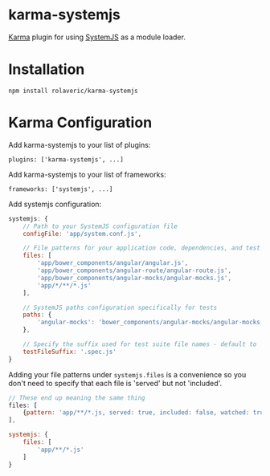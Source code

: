 # karma-systemjs
[Karma](http://karma-runner.github.io/) plugin for using [SystemJS](https://github.com/systemjs/systemjs) as a module loader.

# Installation

`npm install rolaveric/karma-systemjs`

# Karma Configuration

Add karma-systemjs to your list of plugins:

`plugins: ['karma-systemjs', ...]`

Add karma-systemjs to your list of frameworks:

`frameworks: ['systemjs', ...]`

Add systemjs configuration:

```js
systemjs: {
	// Path to your SystemJS configuration file
	configFile: 'app/system.conf.js',

	// File patterns for your application code, dependencies, and test suites
	files: [
		'app/bower_components/angular/angular.js',
		'app/bower_components/angular-route/angular-route.js',
		'app/bower_components/angular-mocks/angular-mocks.js',
		'app/*/**/*.js'
	],

	// SystemJS paths configuration specifically for tests
	paths: {
		'angular-mocks': 'bower_components/angular-mocks/angular-mocks.js'
	},

	// Specify the suffix used for test suite file names - default to '_test.js'
	testFileSuffix: '.spec.js'
}
```

Adding your file patterns under `systemjs.files` is a convenience so you don't need to specify that each file is 'served' but not 'included'.

```js
// These end up meaning the same thing
files: [
	{pattern: 'app/**/*.js, served: true, included: false, watched: true}
],

systemjs: {
	files: [
		'app/**/*.js'
	]
}
```
